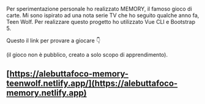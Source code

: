 Per sperimentazione personale ho realizzato MEMORY, il famoso gioco di carte.
Mi sono ispirato ad una nota serie TV che ho seguito qualche anno fa, Teen Wolf.
Per realizzare questo progetto ho utilizzato Vue CLI e Bootstrap 5.

Questo il link per provare a giocare 👇

(il gioco non è pubblico, creato a solo scopo di apprendimento).

## [https://alebuttafoco-memory-teenwolf.netlify.app/](https://alebuttafoco-memory.netlify.app)
